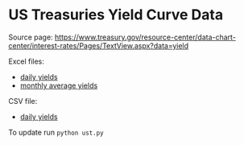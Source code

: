# US Treasuries Yield Curve Data

Source page: <https://www.treasury.gov/resource-center/data-chart-center/interest-rates/Pages/TextView.aspx?data=yield> 

Excel files:
 - [daily yields](https://github.com/epogrebnyak/ust/blob/master/ust_daily.xlsx?raw=true)
 - [monthly average yields](https://github.com/epogrebnyak/ust/blob/master/ust_month_average.xlsx?raw=true)

CSV file:
 - [daily yields](https://github.com/epogrebnyak/ust/blob/master/ust.csv)
 
To update run ```python ust.py```
